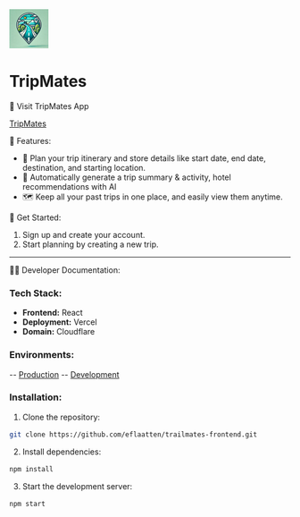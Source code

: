 <img src="./src/assets/img/TrailMates(bg).png" alt="TrailMates Logo" width="70"/> 

# TripMates

🚗 Visit TripMates App

[TripMates]([https://www.tripmates.org/login](https://tripmates-production.vercel.app/login))

🌟 Features:
- 📝 Plan your trip itinerary and store details like start date, end date, destination, and starting location.
- 💬 Automatically generate a trip summary & activity, hotel recommendations with AI 
- 🗺️ Keep all your past trips in one place, and easily view them anytime.

🚀 Get Started:
1. Sign up and create your account.
2. Start planning by creating a new trip.

---

👨‍💻 Developer Documentation:

### Tech Stack:
- **Frontend:** React
- **Deployment:** Vercel
- **Domain:** Cloudflare 

### Environments:
-- [Production](https://www.tripmates.org/login)
-- [Development](tripmates-develop.vercel.app)

### Installation:
1. Clone the repository:
  ```bash
  git clone https://github.com/eflaatten/trailmates-frontend.git
  ```

2. Install dependencies:
  ```bash
  npm install
  ```

3. Start the development server:
  ```bash
  npm start
  ```
